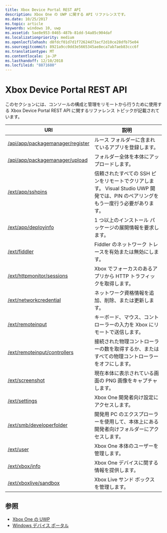 ```yaml
---
title: Xbox Device Portal REST API
description: Xbox One の UWP に関する API リファレンスです。
ms.date: 10/25/2017
ms.topic: article
keywords: windows 10, uwp
ms.assetid: 5ae8e953-0465-487b-81dd-54a85c904daf
ms.localizationpriority: medium
ms.openlocfilehash: d8fdcf01d7d1f72624d73acf2d10ce28dfb75e04
ms.sourcegitcommit: 8921a9cc0dd3e5665345ae8eca7ab7aeb83ccc6f
ms.translationtype: MT
ms.contentlocale: ja-JP
ms.lasthandoff: 12/10/2018
ms.locfileid: "8871680"
---
```

# <a name="xbox-device-portal-rest-api"></a>Xbox Device Portal REST API

このセクションには、コンソールの構成と管理をリモートから行うために使用する Xbox Device Portal REST API に関するリファレンス トピックが記載されています。

| URI        | 説明 |
|------------|-------------|
|[/api/app/packagemanager/register](wdp-loose-folder-register-api.md)| ルース フォルダーに含まれているアプリを登録します。 |
|[/api/app/packagemanager/upload](wdp-folder-upload.md)| フォルダー全体を本体にアップロードします。 |
|[/ext/app/sshpins](uwp-sshpins-api.md)| 信頼されたすべての SSH ピンをリモートでクリアします。 Visual Studio UWP 開発では、PIN のペアリングをもう一度行う必要があります。 |
|[/ext/app/deployinfo](uwp-deployinfo-api.md)| 1 つ以上のインストール パッケージの展開情報を要求します。 |
|[/ext/fiddler](wdp-fiddler-api.md)| Fiddler のネットワーク トレースを有効または無効にします。 |
|[/ext/httpmonitor/sessions](wdp-httpMonitor-api.md)| Xbox でフォーカスのあるアプリから HTTP トラフィックを取得します。 |
|[/ext/networkcredential](uwp-networkcredentials-api.md)| ネットワーク資格情報を追加、削除、または更新します。 |
|[/ext/remoteinput](uwp-remoteinput-api.md)| キーボード、マウス、コントローラーの入力を Xbox にリモートで送信します。 |
|[/ext/remoteinput/controllers](uwp-remoteinput-controllers-api.md)| 接続された物理コントローラーの数を取得するか、またはすべての物理コントローラーをオフにします。 |
|[/ext/screenshot](wdp-media-capture-api.md)| 現在本体に表示されている画面の PNG 画像をキャプチャします。 |
|[/ext/settings](wdp-xboxsettings-api.md)| Xbox One 開発者向け設定にアクセスします。 |
|[/ext/smb/developerfolder](wdp-smb-api.md)| 開発用 PC のエクスプローラーを使用して、本体上にある開発者向けフォルダーにアクセスします。 |
|[/ext/user](wdp-user-management.md)| Xbox One 本体のユーザーを管理します。 |
|[/ext/xbox/info](wdp-xboxinfo-api.md)| Xbox One デバイスに関する情報を提供します。 |
|[/ext/xboxlive/sandbox](wdp-sandbox-api.md)| Xbox Live サンド ボックスを管理します。 |

## <a name="see-also"></a>参照

- [Xbox One の UWP](index.md)
- [Windows デバイス ポータル](../debug-test-perf/device-portal.md)